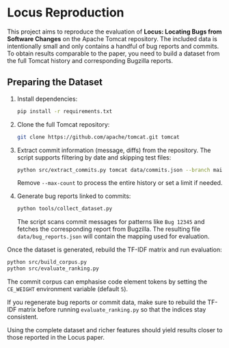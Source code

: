 # Locus Reproduction

This project aims to reproduce the evaluation of **Locus: Locating Bugs from Software Changes** on the Apache Tomcat repository. The included data is intentionally small and only contains a handful of bug reports and commits. To obtain results comparable to the paper, you need to build a dataset from the full Tomcat history and corresponding Bugzilla reports.

## Preparing the Dataset

1. Install dependencies:
   ```bash
   pip install -r requirements.txt
   ```

2. Clone the full Tomcat repository:
   ```bash
   git clone https://github.com/apache/tomcat.git tomcat
   ```

3. Extract commit information (message, diffs) from the repository. The script supports filtering by date and skipping test files:
   ```bash
   python src/extract_commits.py tomcat data/commits.json --branch main --since 2013-01-01 --until 2014-12-31
   ```
   Remove `--max-count` to process the entire history or set a limit if needed.

4. Generate bug reports linked to commits:
   ```bash
   python tools/collect_dataset.py
   ```
   The script scans commit messages for patterns like `Bug 12345` and fetches the corresponding report from Bugzilla. The resulting file `data/bug_reports.json` will contain the mapping used for evaluation.

Once the dataset is generated, rebuild the TF-IDF matrix and run evaluation:

```bash
python src/build_corpus.py
python src/evaluate_ranking.py
```

The commit corpus can emphasise code element tokens by setting the `CE_WEIGHT` environment variable (default `5`).

If you regenerate bug reports or commit data, make sure to rebuild the TF-IDF matrix before running `evaluate_ranking.py` so that the indices stay consistent.

Using the complete dataset and richer features should yield results closer to those reported in the Locus paper.
